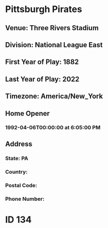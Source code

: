 # Pittsburgh Pirates
## Venue: Three Rivers Stadium
## Division: National League East
## First Year of Play: 1882
## Last Year of Play: 2022
## Timezone: America/New_York
## Home Opener
### 1992-04-06T00:00:00 at 6:05:00 PM
## Address
### 
### State: PA
### Country: 
### Postal Code: 
### Phone Number: 
# ID 134